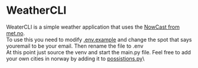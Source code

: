 # WeatherCLI
WeaterCLI is a simple weather application that uses the [NowCast from met.no](https://api.met.no/weatherapi/nowcast/2.0/documentation). \
To use this you need to modify [.env.example](https://github.com/Lyxminxx/weatherCLI/blob/master/.env.example) and change the spot that says youremail to be your email. Then rename the file to .env\
At this point just source the venv and start the main.py file. Feel free to add your own cities in norway by adding it to [possistions.py](https://github.com/Lyxminxx/weatherCLI/blob/master/possistions.py)\
